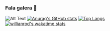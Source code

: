 ### Fala galera 👋

![Alt Text](https://media.tenor.com/images/70a073f84d8a685e22e7cf7f1ae00dd5/tenor.gif)
[![Anurag's GitHub stats](https://github-readme-stats.vercel.app/api?username=Vulquimar-Silva)](https://github.com/Vulquimar-Silva/github-readme-stats)
[![Top Langs](https://github-readme-stats.vercel.app/api/top-langs/?username=Vulquimar-Silva&layout=compact)](https://github.com/Vulquimar-Silva/github-readme-stats)
[![willianrod's wakatime stats](https://github-readme-stats.vercel.app/api/wakatime?username=Vulquimar-Silva)](https://github.com/Vulquimar-Silva/github-readme-stats)
